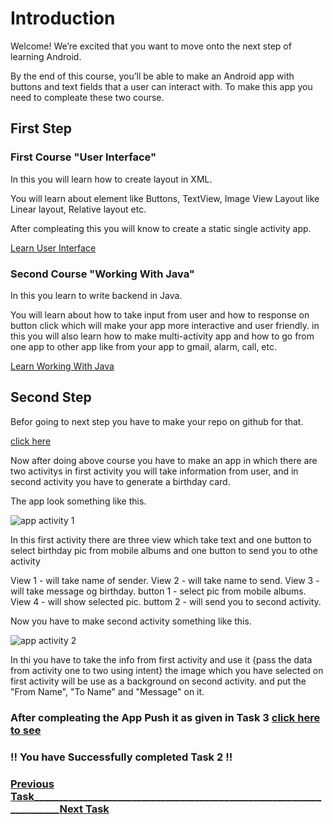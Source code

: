 # Introduction

Welcome! We’re excited that you want to move onto the next step of learning Android.

By the end of this course, you’ll be able to make an Android app with buttons and text fields that a user can interact with.
To make this app you need to compleate these two course.

## First Step

### First Course "User Interface"

In this you will learn how to create layout in XML.

You will learn about element like Buttons, TextView, Image View Layout like Linear layout, Relative layout etc.

After compleating this you will know to create a static single activity app.

[Learn User Interface](https://www.udacity.com/course/android-basics-user-interface--ud834)

### Second Course "Working With Java"

In this you learn to write backend in Java.

You will learn about how to take input from user and how to response on button click which will make your app more interactive and user friendly.
in this you will also learn how to make multi-activity app and how to go from one app to other app like from your app to gmail, alarm, call, etc.

[Learn Working With Java](https://www.udacity.com/course/android-basics-user-input--ud836)

## Second Step

Befor going to next step you have to make your repo on github for that.

[click here](https://github.com/technojam/pre-membership-task/tree/master/Android%20Task/Task3)

Now after doing above course you have to make an app in which there are two activitys
in first activity you will take information from user, and in second activity you have to
generate a birthday card.

The app look something like this.

![app activity 1](https://github.com/technojam/pre-membership-task/blob/master/Android%20Task/Task3/image/app%20activity%201.PNG)

In this first activity there are three view which take text and one button to select birthday pic from mobile albums
and one button to send you to othe activity

View 1 - will take name of sender.
View 2 - will take name to send.
View 3 - will take message og birthday.
button 1 -  select pic from mobile albums.
View 4 - will show selected pic.
buttom 2 - will send you to second activity.

Now you have to make second activity something like this.

![app activity 2](https://github.com/technojam/pre-membership-task/blob/master/Android%20Task/Task3/image/app%20activity2.PNG)

In thi you have to take the info from first activity and use it {pass the data from activity one to two using intent}
the image which you have selected on first activity will be use as a background on second activity.
and put the "From Name", "To Name" and  "Message" on it.

### After compleating the App Push it as given in Task 3 [click here to see](https://github.com/technojam/pre-membership-task/blob/master/Android%20Task/Task3/Push_App_To_Github.md)

### !! You have Successfully completed Task 2 !!

### [Previous Task](https://github.com/technojam/pre-membership-task/blob/master/Android%20Task/Task1/Install%20Android%20Studio.md)_____________________________________________________________________[Next Task](https://github.com/technojam/pre-membership-task/blob/master/Android%20Task/Task3/Push_App_To_Github.md)
